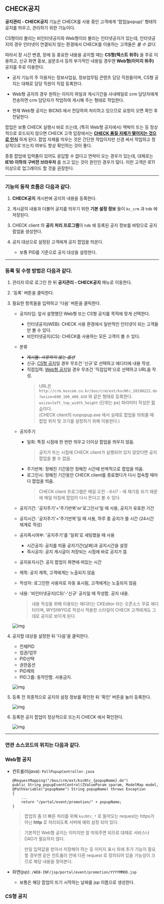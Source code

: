 ## CHECK공지

**공지관리 - CHECK공지** 기능은 CHECK를 사용 중인 고객에게 '팝업(popup)' 형태의 공지를 띄우고, 관리하기 위한 기능이다.

CS형이라 불리는 비인터넷공지와 Web형이라 불리는 인터넷공지가 있는데, 인터넷공지의 경우 인터넷이 연결되지 않는 환경에서 CHECK를 이용하는 고객들은 *볼 수 없다*.

따라서 장 시간 변경, 장애 등 중요한 내용을 공지할 때는 **CS형(텍스트 위주)** 을 주로 이용하고, 신규 화면 홍보, 설문조사 등의 부가적인 내용일 경우엔 **Web형(이미지 위주)** 공지를 주로 이용한다.

- 공지 기능의 주 이용자는 정보사업실, 정보업무팀 콘텐츠 담당 직원들이며, CS형 공지는 대체로 담당 직원이 직접 등록한다.

- Web형 공지의 경우 원하는 이미지 파일과 게시기간을 사내메일로 crm 담당자에게 전송하면 crm 담당자가 작업하여 게시해 주는 형태로 작업한다.

- 현재 Web형 공지는 BICNS 에서 전담하여 처리하고 있으므로 요청이 오면 확인 후 전달한다.


팝업은 보통 CHECK 실행시 바로 뜨는데, (특히 Web형 공지에서) 엑박이 뜨는 등 정상적으로 로드되지 않으면 CHECK 고객 입장에서는 **<u>CHECK 품질 자체가 떨어지는 것으로 인식</u>** 하게 된다. 팝업 자체를 띄우는 것은 간단한 작업이지만 신경 써서 작업하고 정상적으로 뜨는지 여부도 항상 확인하는 것이 좋다.

종종 팝업에 입력폼이 있어도 응답할 수 없다고 연락이 오는 경우가 있는데, 대체로는 **IE10 이하의 구버전 브라우저** 를 쓰고 있는 것이 원인인 경우가 많다. 이런 고객은 IE11 이상으로 업그레이드 할 것을 권장한다.

---

### 기능의 동작 흐름은 다음과 같다.  

1. **CHECK공지** 게시판에 공지의 내용을 등록한다.

2. 게시글의 내용과 더불어 공지를 띄우기 위한 **기본 설정 정보** 들이 `kc_crm` 과 `hdb` 에 저장된다.

3. CHECK client 의 **공지 처리 프로그램**이 `hdb` 에 등록된 공지 정보를 바탕으로 공지 팝업을 생성한다.

4. 공지 대상으로 설정된 고객에게 공지 팝업을 띄운다.
    - 보통 PID를 기준으로 공지 대상을 설정한다.

---

### 등록 및 수정 방법은 다음과 같다.

1. 관리자 ID로 로그인 한 뒤 **공지관리 - CHECK공지** 메뉴로 이동한다.

2. '등록' 버튼을 클릭한다.

3. 필요한 항목들을 입력하고 '다음' 버튼을 클릭한다.
    - 공지타입: 앞서 설명했던 Web형 또는 CS형 공지를 목적에 맞게 선택한다.
        - 인터넷공지(WEB): CHECK 사용 환경에서 일반적인 인터넷이 되는 고객들만 볼 수 있다.
        - 비인터넷공지(CS): CHECK를 사용하는 모든 고객이 볼 수 있다.
        
    - 분류
        - ~~게시물: *사용하지 않는 옵션*~~
        - 신규: <u>CS형 공지</u>일 경우 무조건 '신규'로 선택하고 에디터에 내용 작성.
        - 직접입력: <u>Web형 공지</u>일 경우 무조건 '직접입력'으로 선택하고 URL을 작성.
            > URL은 `http://crm.koscom.co.kr/bos/crm/ext/kscNtc_20190222.do?wsize=690_100_400_420` 와 같은 형태로 등록한다.  
            > `wsize=left_top_width_height` (단위는 px) 파라미터 작성은 <u>필수</u>이다.  
            > (CHECK client의 runpopup.exe 에서 실제로 팝업을 띄워줄 때 팝업 위치 및 크기를 설정하기 위해 이용한다.)

    - 공지주기
        - 일회: 특정 시점에 한 번만 띄우고 더이상 팝업을 띄우지 않음.
            > 공지가 뜨는 시점에 CHECK client가 실행되어 있지 않았다면 공지 팝업을 볼 수 없음.
        - 주기반복: 정해진 기간동안 정해진 시간에 반복적으로 팝업을 띄움.
        - 로그인시: 정해진 기간동안 CHECK client를 종료했다가 다시 접속할 때마다 팝업을 띄움.
            > CHECK client 프로그램은 매일 오전 - 6시? - 에 재기동 되기 때문에 매일 아침에 팝업이 다시 뜬다고 볼 수 있다.
    - 공지기간: '공지주기'='주기반복'or'로그인시'일 때 사용, 공지가 유효한 기간
    - 공지시간: '공지주기'='주기반복'일 때 사용, 하루 중 공지가 뜰 시간 (24시간 체계로 작성)
    - 공지즉시여부: '공지주기'를 '일회'로 세팅했을 때 사용
        - 시간공지: 공지를 띄울 공지기간(날짜)과 공지시간을 설정
        - 즉시공지: 공지 게시글이 저장되는 시점에 바로 공지가 뜸
    - 공지유지시간: 공지 팝업이 화면에 떠있는 시간
    - 제목: 공지 제목, 고객에게는 노출되지 않음
    - 작성자: 로그인한 사용자로 자동 표시됨, 고객에게는 노출되지 않음
    - 내용: '비인터넷공지(CS)'-'신규' 공지일 때 작성함. 공지 내용.
        > 내용 작성을 위해 이용되는 에디터는 CKEditor 라는 오픈소스 무료 에디터이며, WYSIWYG로 작성시 적용한 스타일이 CHECK 고객에게도 그대로 공지로 보이게 된다.

    ![img](img/enroll_check_notice_1.png)

4. 공지할 대상을 설정한 뒤 '다음'을 클릭한다.
    - 전체PID
    - 업권/업무
    - PID선택
    - 권한옵션
    - PID제외
    - PID그룹: 동작안함. 사용금지.

    ![img](img/enroll_check_notice_2.png)


5. 등록 전 최종적으로 공지의 설정 정보를 확인한 뒤 '확인' 버튼을 눌러 등록한다.

    ![img](img/enroll_check_notice_3.png)

6. 등록한 공지 팝업이 정상적으로 뜨는지 CHECK 에서 확인한다.

    ![img](img/enroll_check_notice_5.png)

---

### 연관 소스코드의 위치는 다음과 같다.


### Web형 공지
- 컨트롤러(java): `PollPopupController.java`
    ```
    @RequestMapping("/bos/crm/ext/kscNtc_{popupName}.do")
    public String popupEventControl(ZValueParam zparam, ModelMap model, @PathVariable("popupName") String popupName) throws Exception
    {
        ...
        return "/portal/event/promotion/" + popupName;
    }
    ```
    > 팝업의 좀 더 빠른 처리를 위해 `kscNtc_*` 로 들어오는 request는 https가 아닌 **http** 로 처리되도록 서버에 예외 설정 되어 있다.  
    

    > 기본적인 Web형 공지는 이미지만 잘 띄워주면 되므로 대체로 서비스나 DAO가 필요하지 않다.

    > 만일 입력값을 받아서 저장해야 하는 등 이미지 표시 외에 추가 기능이 필요할 경우엔 같은 컨트롤러 안에 다른 request 로 정의되어 있을 가능성이 크므로 해당 내용을 찾아본다.


- 화면(jsp): `/WEB-INF/jsp/portal/event/promotion/YYYYMMDD.jsp`
    * 보통은 해당 팝업이 뜨기 시작하는 날짜를 jsp 이름으로 생성한다.

### CS형 공지